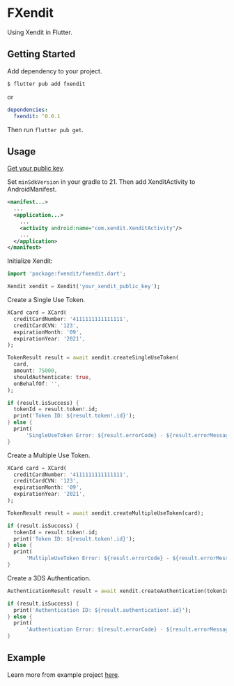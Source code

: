 # FXendit

Using Xendit in Flutter.

## Getting Started

Add dependency to your project.

```
$ flutter pub add fxendit
```

or

```yaml
dependencies:
  fxendit: ^0.0.1
```

Then run `flutter pub get`.

## Usage

[Get your public key](https://dashboard.xendit.co/settings/developers#api-keys).

Set `minSdkVersion` in your gradle to 21. Then add XenditActivity to AndroidManifest.

```xml
<manifest...>
  ...
  <application...>
    ...
    <activity android:name="com.xendit.XenditActivity"/>
    ...
  </application>
</manifest>
```

Initialize Xendit:

```dart
import 'package:fxendit/fxendit.dart';
```

```dart
Xendit xendit = Xendit('your_xendit_public_key');
```

Create a Single Use Token.

```dart
XCard card = XCard(
  creditCardNumber: '4111111111111111',
  creditCardCVN: '123',
  expirationMonth: '09',
  expirationYear: '2021',
);

TokenResult result = await xendit.createSingleUseToken(
  card,
  amount: 75000,
  shouldAuthenticate: true,
  onBehalfOf: '',
);

if (result.isSuccess) {
  tokenId = result.token!.id;
  print('Token ID: ${result.token!.id}');
} else {
  print(
      'SingleUseToken Error: ${result.errorCode} - ${result.errorMessage}');
}
```

Create a Multiple Use Token.

```dart
XCard card = XCard(
  creditCardNumber: '4111111111111111',
  creditCardCVN: '123',
  expirationMonth: '09',
  expirationYear: '2021',
);

TokenResult result = await xendit.createMultipleUseToken(card);

if (result.isSuccess) {
  tokenId = result.token!.id;
  print('Token ID: ${result.token!.id}');
} else {
  print(
      'MultipleUseToken Error: ${result.errorCode} - ${result.errorMessage}');
}
```

Create a 3DS Authentication.

```dart
AuthenticationResult result = await xendit.createAuthentication(tokenId, amount: 50000);

if (result.isSuccess) {
  print('Authentication ID: ${result.authentication!.id}');
} else {
  print(
      'Authentication Error: ${result.errorCode} - ${result.errorMessage}');
}
```

## Example

Learn more from example project [here](example).
